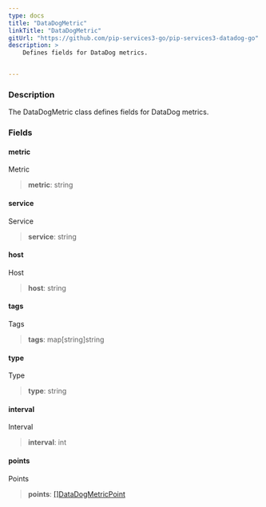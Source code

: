 ```yaml
---
type: docs
title: "DataDogMetric"
linkTitle: "DataDogMetric"
gitUrl: "https://github.com/pip-services3-go/pip-services3-datadog-go"
description: >
    Defines fields for DataDog metrics.


---
```


### Description

The DataDogMetric class defines fields for DataDog metrics.


### Fields

<span class="hide-title-link">

#### metric
Metric
> **metric**: string
#### service
Service
> **service**: string
#### host
Host
> **host**: string
#### tags
Tags
> **tags**: map[string]string
#### type
Type
> **type**: string
#### interval
Interval
> **interval**: int
#### points
Points
> **points**: [[]DataDogMetricPoint](../datadog_metric_point)

</span>
